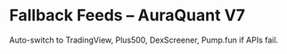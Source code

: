 # Fallback Feeds – AuraQuant V7

Auto-switch to TradingView, Plus500, DexScreener, Pump.fun if APIs fail.